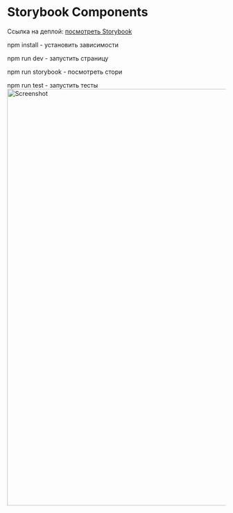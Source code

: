 # Storybook Components
Ссылка на деплой: [посмотреть Storybook](https://storybook-button.netlify.app)

npm install - установить зависимости

npm run dev - запустить страницу

npm run storybook - посмотреть стори

npm run test - запустить тесты
<img width="959" alt="Screenshot" src="https://github.com/MilanaKard/storybook-components/assets/87133349/4a5534e2-1df9-482e-b780-8d6b4e39d5f8">

